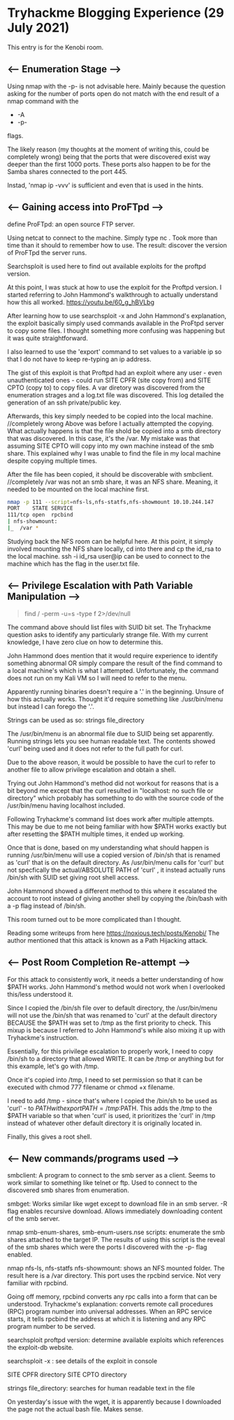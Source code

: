 # Tryhackme Blogging Experience (29 July 2021)

This entry is for the Kenobi room.

## <-- Enumeration Stage -->

Using nmap with the -p- is not advisable here. Mainly because the question asking for the number of ports open do not match with the end result
of a nmap command with the

* -A
* -p-

flags.

The likely reason (my thoughts at the moment of writing this, could be completely wrong) being that the ports that were discovered exist way 
deeper than the first 1000 ports. These ports also happen to be for the Samba shares connected to the port 445.

Instad, 'nmap ip -vvv' is sufficient and even that is used in the hints.


## <-- Gaining access into ProFTpd -->

define ProFTpd: an open source FTP server.

Using netcat to connect to the machine.
Simply type nc <ip> <port>. Took more than time than it should to remember how to use.
The result: discover the version of ProFTpd the server runs.

Searchsploit is used here to find out available exploits for the proftpd version.

At this point, I was stuck at how to use the exploit for the Proftpd version. I started referring to John Hammond's walkthrough to actually understand how this all worked. https://youtu.be/60_g_hBVLbg

After learning how to use searchsploit -x and John Hammond's explanation, the exploit basically simply used commands available in the ProFtpd server to copy some files.
I thought something more confusing was happening but it was quite straightforward.

I also learned to use the 'export' command to set values to a variable ip so that I do not have to keep re-typing an ip address.

The gist of this exploit is that Proftpd had an exploit where any user - even unauthenticated ones - could run SITE CPFR (site copy from) and SITE CPTO (copy to) to copy files.
A var diretory was discovered from the enumeration strages and a log.txt file was discovered. This log detailed the generation of an ssh private/public key.

Afterwards, this key simply needed to be copied into the local machine. //completely wrong
Above was before I actually attempted the copying. What actually happens is that the file shold be copied into a smb directory that was discovered.
In this case, it's the /var. My mistake was that assuming SITE CPTO will copy into my own machine instead of the smb share. 
This explained why I was unable to find the file in my local machine despite copying multiple times.

After the file has been copied, it should be discoverable with smbclient. //completely 
/var was not an smb share, it was an NFS share. Meaning, it needed to be mounted on the local machine first.

``` bash
nmap -p 111 --script=nfs-ls,nfs-statfs,nfs-showmount 10.10.244.147
PORT    STATE SERVICE
111/tcp open  rpcbind
| nfs-showmount: 
|_  /var *

```
Studying back the NFS room can be helpful here.
At this point, it simply involved mounting the NFS share locally, cd into there and cp the id_rsa to the local machine.
ssh -i id_rsa user@ip can be used to connect to the machine which has the flag in the user.txt file.


## <-- Privilege Escalation with Path Variable Manipulation -->
> find / -perm -u=s -type f 2>/dev/null

The command above should list files with SUID bit set. 
The Tryhackme question asks to identify any particularly strange file. With my current knowledge, I have zero clue on how to determine this.

John Hammond does mention that it would require experience to identify something abnormal OR simply compare the result of the find command to a local machine's which is what I attempted. Unfortunately, the command does not run on my Kali VM so I will need to refer to the menu.

Apparently running binaries doesn't require a '.' in the beginning. Unsure of how this actually works. Thought it'd require something like ./usr/bin/menu but instead I can forego the '.'.

Strings can be used as so:
strings file_directory

The /usr/bin/menu is an abnormal file due to SUID being set apparently. Running strings lets you see human readable text. The contents showed 'curl' being used and it does not refer to the full path for curl.

Due to the above reason, it would be possible to have the curl to refer to another file to allow privilege escalation and obtain a shell.

Trying out John Hammond's method did not workout for reasons that is a bit beyond me except that the curl resulted in "localhost: no such file or directory" which probably has something to do with the source code of the /usr/bin/menu having localhost included.

Following Tryhackme's command list does work after multiple attempts. This may be due to me not being familiar with how $PATH works exactly but after resetting the $PATH multiple times, it ended up working.

Once that is done, based on my understanding what should happen is running /usr/bin/menu will use a copied version of /bin/sh that is renamed as 'curl' that is on the default directory. As /usr/bin/menu calls for 'curl' but not specfically the actual/ABSOLUTE PATH of 'curl' , it instead actually runs /bin/sh with SUID set giving root shell access.

John Hammond showed a different method to this where it escalated the account to root instead of giving another shell by copying the /bin/bash with a -p flag instead of /bin/sh. 

This room turned out to be more complicated than I thought.

Reading some writeups from here https://noxious.tech/posts/Kenobi/
The author mentioned that this attack is known as a Path Hijacking attack.

## <-- Post Room Completion Re-attempt -->

For this attack to consistently work, it needs a better understanding of how $PATH works. John Hammond's method would not work when I overlooked this/less understood it.

Since I copied the /bin/sh file over to default directory, the /usr/bin/menu will not use the /bin/sh that was renamed to 'curl' at the default directory BECAUSE the $PATH was set to /tmp as the first priority to check. This mixup is because I referred to John Hammond's while also mixing it up with Tryhackme's instruction.

Essentially, for this privilege escalation to properly work, I need to copy /bin/sh to a directory that allowed WRITE. It can be /tmp or anything but for this example, let's go with /tmp.

Once it's copied into /tmp, I need to set permission so that it can be executed with chmod 777 filename or chmod +x filename.

I need to add /tmp - since that's where I copied the /bin/sh to be used as 'curl' - to $PATH with export PATH=/tmp:$PATH. This adds the /tmp to the $PATH variable so that when 'curl' is used, it prioritizes the 'curl' in /tmp instead of whatever other default directory it is originally located in.

Finally, this gives a root shell.



## <-- New commands/programs used -->

smbclient: A program to connect to the smb server as a client.  Seems to work similar to something like telnet or ftp. Used to connect to the discovered smb shares from enumeration.

smbget: Works similar like wget except to download file in an smb server. -R flag enables recursive download. Allows immediately downloading content of the smb server.

nmap smb-enum-shares, smb-enum-users.nse scripts: enumerate the smb shares attached to the target IP. The results of using this script is the reveal of the smb shares
which were the ports I discovered with the -p- flag enabled.

nmap nfs-ls, nfs-statfs nfs-showmount: shows an NFS mounted folder. The result here is a /var directory. This port uses the rpcbind service. Not very familiar with rpcbind.

Going off memory, rpcbind converts any rpc calls into a form that can be understood.
Tryhackme's explanation: converts remote call procedures (RPC) program number into universal addresses. When an RPC service starts,
it tells rpcbind the address at which it is listening and any RPC program number to be served.

searchsploit proftpd version: determine available exploits which references the exploit-db website.

searchsploit -x <file-path>: see details of the exploit in console

SITE CPFR directory
SITE CPTO directory

strings file_directory: searches for human readable text in the file

On yesterday's issue with the wget, it is apparently because I downloaded the page not the actual bash file. Makes sense.